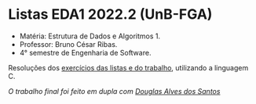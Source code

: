 # Listas EDA1 2022.2 (UnB-FGA)

* Matéria: Estrutura de Dados e Algoritmos 1.
* Professor: Bruno César Ribas.
* 4° semestre de Engenharia de Software.

Resoluções dos [exercícios das listas e do trabalho](https://github.com/arthurgrandao/Listas-EDA1-2022.2/blob/main/Enunciados.md), utilizando a linguagem C.

*O trabalho final foi feito em dupla com [Douglas Alves dos Santos](https://github.com/dougAlvs)*
